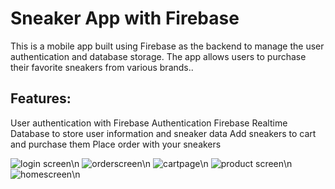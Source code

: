 # Sneaker App with Firebase

This is a mobile app built using Firebase as the backend to manage the user authentication and database storage. The app allows users to purchase their favorite sneakers from various brands..

## Features:

User authentication with Firebase Authentication
Firebase Realtime Database to store user information and sneaker data
Add sneakers to cart and purchase them
Place order with your sneakers

![login screen](https://user-images.githubusercontent.com/114509764/236383429-cdbf50d1-2d50-4df4-93c5-0893d762c7de.PNG)\n
![orderscreen](https://user-images.githubusercontent.com/114509764/236383432-75e4b75e-dfd9-4f17-ad93-8a723d5887e5.PNG)\n
![cartpage](https://user-images.githubusercontent.com/114509764/236383436-687d5829-e4c9-40b2-b29e-16f604278b51.PNG)\n
![product screen](https://user-images.githubusercontent.com/114509764/236383437-10169163-5521-4625-9c32-7e7899839386.PNG)\n
![homescreen](https://user-images.githubusercontent.com/114509764/236383438-c436666c-cec1-46fc-ae00-2ab0935abf6e.PNG)\n
